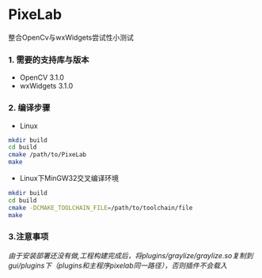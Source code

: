 # PixeLab
整合OpenCv与wxWidgets尝试性小测试

### 1. 需要的支持库与版本
* OpenCV 3.1.0
* wxWidgets 3.1.0

### 2. 编译步骤
* Linux
```bash
mkdir build
cd build
cmake /path/to/PixeLab
make
```

* Linux下MinGW32交叉编译环境
```bash
mkdir build
cd build
cmake -DCMAKE_TOOLCHAIN_FILE=/path/to/toolchain/file
make
```
### 3.注意事项
*由于安装部署还没有做,工程构建完成后，将plugins/graylize/graylize.so复制到gui/plugins下（plugins和主程序pixelab同一路径），否则插件不会载入*

